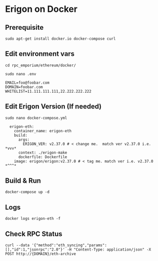 # Erigon on Docker

## Prerequisite
```
sudo apt-get install docker.io docker-compose curl
```
## Edit environment vars
```
cd rpc_emporium/ethereum/docker/

sudo nano .env
```
```
EMAIL=foo@foobar.com
DOMAIN=foobar.com
WHITELIST=11.111.111.111,22.222.222.222
```

## Edit Erigon Version (If needed)

```
sudo nano docker-compose.yml
```

```
  erigon-eth:
    container_name: erigon-eth
    build:
      args:
        ERIGON_VER: v2.37.0 # < change me.  match ver v2.37.0 i.e.  *vvv*
      context: ./erigon-make
      dockerfile: Dockerfile
    image: erigon/erigon:v2.37.0 # < tag me. match ver i.e. v2.37.0 *^^^*
```

## Build & Run

```
docker-compose up -d
```

## Logs

```
docker logs erigon-eth -f
```

## Check RPC Status

```
curl --data '{"method":"eth_syncing","params":[],"id":1,"jsonrpc":"2.0"}' -H "Content-Type: application/json" -X POST http://{DOMAIN}/eth-archive
```



